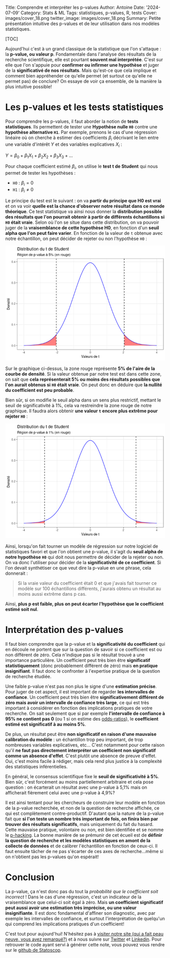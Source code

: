 Title: Comprendre et interpréter les p-values
Author: Antoine
Date: '2024-07-09'
Category: Stats & ML
Tags: statistiques, p-values, R, tests
Cover: images/cover_18.png
twitter_image: images/cover_18.png
Summary: Petite présentation intuitive des p-values et de leur utilisation dans nos modèles statistiques.

[TOC]  

Aujourd'hui c'est à un grand classique de la statistique que l'on s'attaque : la __p-value, ou valeur p__. Fondamentale dans l'analyse des résultats de la recherche scientifique, elle est pourtant __souvent mal interprétée__. C'est sur elle que l'on s'appuie pour __confirmer ou infirmer une hypothèse__ et juger de la __significativé de nos résultats__. Mais qu'est-ce que cela implique et comment bien appréhender ce qu'elle permet (et surtout ce qu'elle ne permet pas) de conclure? On essaye de voir ça ensemble, de la manière la plus intuitive possible!  

# Les p-values et les tests statistiques  

Pour comprendre les p-values, il faut aborder la notion de __tests statistiques__. Ils permettent de tester une __Hypothèse nulle `H0`__ contre une __hypothèse alternative `H1`__. Par exemple, prenons le cas d'une régression linéaire où on cherche à estimer des coefficients $\beta_i$ décrivant le lien entre une variable d'intérêt  $Y$ et des variables explicatives $X_i$ :  

$Y = \beta_0 + \beta_1 X_1 + \beta_2 X_2 + \beta_3 X_3 + \dots$

Pour chaque coefficient estimé $\beta_i$, on utilise le __test t de Student__ qui nous permet de tester les hypothèses :  
- `H0` : $\beta_i  = 0$  
- `H1` : $\beta_i \neq 0$

Le principe du test est le suivant : on va __partir du principe que H0 est vrai__ et on va voir __quelle est la chance d'observer notre résultat dans ce monde théorique__. Ce test statistique va ainsi nous donner la __distribution possible des résultats que l'on pourrait obtenir à partir de différents échantillons si `H0` était vraie__. Selon où l'on se situe dans cette distribution, on va pouvoir juger de la __vraisemblance de cette hypothèse H0__, en fonction d'un __seuil alpha que l'on peut faire varier__. En fonction de la valeur de `t` obtenue avec notre échantillon, on peut décider de rejeter ou non l'hypothèse `H0` :  

![Pelican](../images/p_values/unnamed-chunk-1-1.png)<!-- -->

Sur le graphique ci-dessus, la zone rouge représente __5% de l'aire de la courbe de densité__. Si la valeur obtenue par notre test est dans cette zone, on sait que __cela représenterait 5% ou moins des résultats possibles que l'on aurait obtenus si `H0` était vraie__. On peut donc en déduire que __la nullité du coefficient est peu probable__. 

Bien sûr, si on modifie le seuil alpha dans un sens plus restrictif, mettant le seuil de significativité à 1%, cela va restreindre la zone rouge de notre graphique. Il faudra alors obtenir __une valeur `t` encore plus extrême pour rejeter `H0`__ : 

![Pelican](../images/p_values/unnamed-chunk-2-1.png)<!-- -->

Ainsi, lorsqu'on fait tourner un modèle de régression sur notre logiciel de statistiques favori et que l'on obtient une p-value, il s'agit du __seuil alpha de notre hypothèse `H0`__ qui doit nous permettre de décider de la rejeter ou non. On va donc l'utiliser pour décider de la __significativité de ce coefficient__. Si l'on devait synthétiser ce que veut dire la p-value en une phrase, cela donnerait :   

> Si la vraie valeur du coefficient était 0 et que 
> j'avais fait tourner ce modèle sur 100 échantillons 
> différents, j'aurais obtenu un résultat au moins 
> aussi extrême dans p cas.   

Ainsi, __plus p est faible, plus on peut écarter l'hypothèse que le coefficient estimé soit nul__.  

# Interprétation des p-values

Il faut bien comprendre que la p-value et la __significativité du coefficient__ qui en découle ne portent que sur la question de savoir si ce coefficient est ou non différent de zéro. Cela n'indique pas si le résultat trouvé a une importance particulière. Un coefficient peut très bien être __significatif statistiquement__ (donc probablement différent de zéro) mais __en pratique insignifiant__. Il faut donc le confronter à l'expertise pratique de la question de recherche étudiée.  

Une faible p-value n'est pas non plus le signe d'une __estimation précise__. Pour juger de cet aspect, il est important de regarder __les intervalles de confiance__. Un coefficient peut très bien être __significativement différent de zéro mais avoir un intervalle de confiance très large__, ce qui est très important à considérer en fonction des implications pratiques de votre recherche. On sait seulement que si par exemple __l'intervalle de confiance à 95% ne contient pas 0__ (ou 1 si on estime des [odds-ratios](https://blog.statoscop.fr/risques-relatifs-et-odds-ratios-comment-les-interpreter-et-les-comparer.html)), le __coefficient estimé est significatif à au moins 5%__. 
  
De plus, un résultat peut être __non significatif en raison d'une mauvaise calibration du modèle__ : un échantillon trop peu important, de trop nombreuses variables explicatives, etc... C'est notamment pour cette raison qu'il __ne faut pas directement interpréter un coefficient non significatif comme un absence d'effet__. C'est plutôt une absence de preuve d'effet. Oui, c'est moins facile à rédiger, mais cela rend plus justice à la complexité des statistiques inférentielles.    
  
En général, le consensus scientifique fixe le __seuil de significativité à 5%__. Bien sûr, c'est forcément au moins partiellement arbitraire et cela pose question : on écarterait un résultat avec une p-value à 5,1% mais on afficherait fièrement celui avec une p-value à 4,9%?    
  
Il est ainsi tentant pour les chercheurs de construire leur modèle en fonction de la p-value recherchée, et non de la question de recherche affichée, ce qui est complètement contre-productif. D'autant que la nature de la p-value fait que __si l'on teste un nombre très important de fois, on finira bien par trouver des résultats significatifs__, mais uniquement du fait du hasard. Cette mauvaise pratique, volontaire ou non, est bien identifiée et se nomme le [p-hacking](https://en.wikipedia.org/wiki/Data_dredging). La bonne manière de se prémunir de cet écueil est de __définir la question de recherche et les modèles statistiques en amont de la collecte de données__ et de calibrer l'échantillon en fonction de ceux-ci. Il faut ensuite tâcher de ne pas s'écarter de ces axes de recherche...même si on n'obtient pas les p-values qu'on espérait!  

# Conclusion   

La p-value, ça n'est donc pas du tout la _probabilité que le coefficient soit incorrect_ ! Dans le cas d'une régression, c'est un indicateur de la vraisemblance que celui-ci soit égal à zéro. Mais __un coefficient significatif peut aussi avoir une estimation très imprécise, ou une valeur insignifiante__. Il est donc fondamental d'affiner son diagnostic, avec par exemple les intervalles de confiance, et surtout l'interprétation de quelqu'un qui comprend les implications pratiques d'un coefficient!  

C'est tout pour aujourd'hui! N'hésitez pas à [visiter notre site (qui a fait peau neuve, vous avez remarqué?)](https://www.statoscop.fr) et à nous suivre sur [Twitter](https://twitter.com/stato_scop) et [Linkedin](https://www.linkedin.com/company/statoscop). Pour retrouver le code ayant servi à générer cette note, vous pouvez vous rendre sur le [github de Statoscop](https://github.com/Statoscop/notebooks-blog).  
